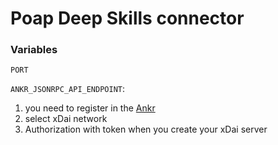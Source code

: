 # Poap Deep Skills connector

### Variables

`PORT`

`ANKR_JSONRPC_API_ENDPOINT`:
1. you need to register in the [Ankr](https://app.ankr.com/auth/login) 
2. select xDai network
3. Authorization with token when you create your xDai server
